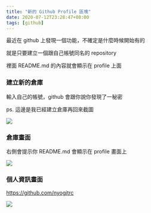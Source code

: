 ```yaml
---
title: "新的 Github Profile 區塊"
date: 2020-07-12T23:28:47+08:00
tags: [github]
---
```


最近在 github 上發現一個功能，不確定是什麼時候開始有的

就是只要建立一個跟自己帳號同名的 repository

裡面 README.md 的內容就會顯示在 profile 上面


### 建立新的倉庫

輸入自己的帳號，github 會跟你說你發現了一秘密

ps. 這邊是我已經建立倉庫再回來截圖

![](/posts/2020/07/create-repository.png)

### 倉庫畫面

右側會提示你 README.md 會顯示在 profile 畫面上

![](/posts/2020/07/show-repository.png)

### 個人資訊畫面

https://github.com/nyogjtrc

![](/posts/2020/07/show-profile.png)
